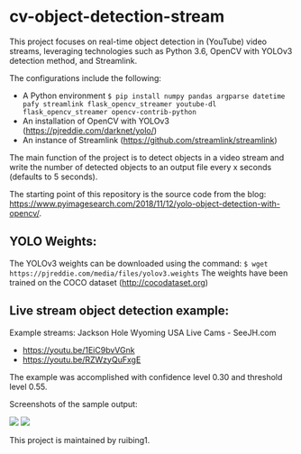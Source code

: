 
# cv-object-detection-stream

This project focuses on real-time object detection in (YouTube) video streams, leveraging technologies such as Python 3.6, OpenCV with YOLOv3 detection method, and Streamlink.

The configurations include the following:
* A Python environment
`$ pip install numpy pandas argparse datetime pafy streamlink flask_opencv_streamer youtube-dl flask_opencv_streamer opencv-contrib-python`
* An installation of OpenCV with YOLOv3 (https://pjreddie.com/darknet/yolo/) 
* An instance of Streamlink (https://github.com/streamlink/streamlink)

The main function of the project is to detect objects in a video stream and write the number of detected objects to an output file every x seconds (defaults to 5 seconds).

The starting point of this repository is the source code from the blog: https://www.pyimagesearch.com/2018/11/12/yolo-object-detection-with-opencv/.

## YOLO Weights:
The YOLOv3 weights can be downloaded using the command: `$ wget https://pjreddie.com/media/files/yolov3.weights` 
The weights have been trained on the COCO dataset (http://cocodataset.org)

## Live stream object detection example:
Example streams: Jackson Hole Wyoming USA Live Cams - SeeJH.com
* https://youtu.be/1EiC9bvVGnk
* https://youtu.be/RZWzyQuFxgE

The example was accomplished with confidence level 0.30 and threshold level 0.55.

Screenshots of the sample output:

![](JacksonHole1.jpg)
![](JacksonHole2.jpg)

This project is maintained by ruibing1.